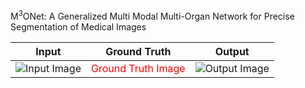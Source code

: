 M<sup>3</sup>ONet: A Generalized Multi Modal Multi-Organ Network for Precise Segmentation of Medical Images

<!--
| Input | Ground Truth | Output |
|:-----------:|:--------:|:------------:|
| ![Input Image](https://github.com/Snehashis100/M3ONet/blob/main/media/input_imgs.gif)| ![<span style="color:red">Ground Truth Image</span>](https://github.com/Snehashis100/M3ONet/blob/main/media/gt_imgs.gif) | ![<span style="color:green">Output Image</span>](https://github.com/Snehashis100/M3ONet/blob/main/media/output_imgs.gif) |
-->


| Input | Ground Truth | Output |
|:-----------:|:--------:|:------------:|
| ![Input Image](https://github.com/Snehashis100/M3ONet/blob/main/media/input_imgs.gif)| <span style="color:red">Ground Truth Image</span> | ![Output Image](https://github.com/Snehashis100/M3ONet/blob/main/media/output_imgs.gif) |

